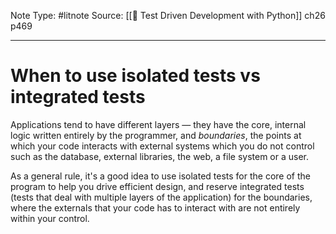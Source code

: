 Note Type: #litnote
Source: [[📖 Test Driven Development with Python]] ch26 p469

---
# When to use isolated tests vs integrated tests
Applications tend to have different layers — they have the core, internal logic written entirely by the programmer, and *boundaries*, the points at which your code interacts with external systems which you do not control such as the database, external libraries, the web, a file system or a user.

As a general rule, it's a good idea to use isolated tests for the core of the program to help you drive efficient design, and reserve integrated tests (tests that deal with multiple layers of the application) for the boundaries, where the externals that your code has to interact with are not entirely within your control.